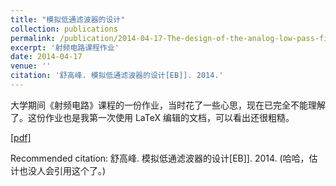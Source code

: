 ```yaml
---
title: "模拟低通滤波器的设计"
collection: publications
permalink: /publication/2014-04-17-The-design-of-the-analog-low-pass-filter
excerpt: '射频电路课程作业'
date: 2014-04-17
venue: ''
citation: '舒高峰. 模拟低通滤波器的设计[EB]]. 2014.'
---
```

大学期间《射频电路》课程的一份作业，当时花了一些心思，现在已完全不能理解了。这份作业也是我第一次使用 LaTeX 编辑的文档，可以看出还很粗糙。

[\[pdf\]](http://GaofengShu.github.io/files/2014.04.17-模拟低通滤波器的设计.pdf)

Recommended citation: 舒高峰. 模拟低通滤波器的设计[EB]]. 2014. (哈哈，估计也没人会引用这个了。)